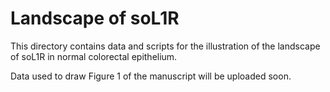 # Landscape of soL1R

This directory contains data and scripts for the illustration of the landscape of soL1R in normal colorectal epithelium.

Data used to draw Figure 1 of the manuscript will be uploaded soon.
